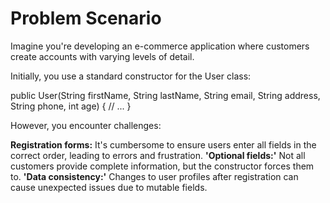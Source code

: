 # Problem Scenario

Imagine you're developing an e-commerce application where customers create accounts with varying levels of detail.

Initially, you use a standard constructor for the User class:

public User(String firstName, String lastName, String email,
           String address, String phone, int age) {
     // ...
}

However, you encounter challenges:

**Registration forms:** It's cumbersome to ensure users enter all fields in the correct order, leading to errors and frustration.
**'Optional fields:'** Not all customers provide complete information, but the constructor forces them to.
**'Data consistency:'** Changes to user profiles after registration can cause unexpected issues due to mutable fields.
